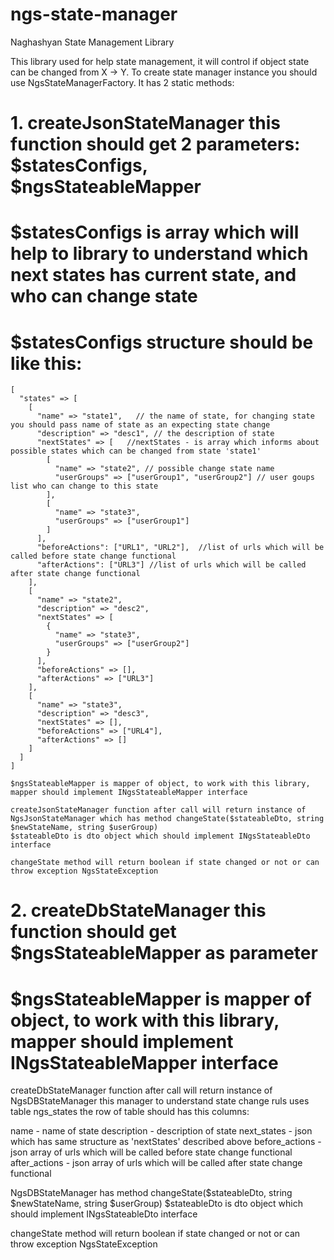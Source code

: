# ngs-state-manager
Naghashyan State Management Library

This library used for help state management, it will control if object state can be changed from X -> Y.
To create state manager instance you should use NgsStateManagerFactory. It has 2 static methods:



# 1. createJsonStateManager this function should get 2 parameters: $statesConfigs, $ngsStateableMapper
#    $statesConfigs is array which will help to library to understand which next states has current state, and who can change state
#    $statesConfigs structure should be like this:
    
    [
      "states" => [
        [
          "name" => "state1",   // the name of state, for changing state you should pass name of state as an expecting state change
          "description" => "desc1", // the description of state
          "nextStates" => [   //nextStates - is array which informs about possible states which can be changed from state 'state1'
            [
              "name" => "state2", // possible change state name
              "userGroups" => ["userGroup1", "userGroup2"] // user goups list who can change to this state
            ],
            [
              "name" => "state3",
              "userGroups" => ["userGroup1"]
            ]
          ],
          "beforeActions": ["URL1", "URL2"],  //list of urls which will be called before state change functional
          "afterActions": ["URL3"] //list of urls which will be called after state change functional
        ],
        [
          "name" => "state2",
          "description" => "desc2",
          "nextStates" => [
            {
              "name" => "state3",
              "userGroups" => ["userGroup2"]
            }
          ],
          "beforeActions" => [],
          "afterActions" => ["URL3"]
        ],
        [
          "name" => "state3",
          "description" => "desc3",
          "nextStates" => [],
          "beforeActions" => ["URL4"],
          "afterActions" => []
        ]
      ]
    ]

    $ngsStateableMapper is mapper of object, to work with this library, mapper should implement INgsStateableMapper interface

    createJsonStateManager function after call will return instance of NgsJsonStateManager which has method changeState($stateableDto, string $newStateName, string $userGroup)
    $stateableDto is dto object which should implement INgsStateableDto interface

    changeState method will return boolean if state changed or not or can throw exception NgsStateException



# 2. createDbStateManager this function should get $ngsStateableMapper as parameter
#   $ngsStateableMapper is mapper of object, to work with this library, mapper should implement INgsStateableMapper interface

   createDbStateManager function after call will return instance of NgsDBStateManager
   this manager to understand state change ruls uses table ngs_states the row of table should has this columns:

   name - name of state
   description - description of state
   next_states - json which has same structure as 'nextStates' described above
   before_actions - json array of urls which will be called before state change functional
   after_actions - json array of urls which will be called after state change functional

   NgsDBStateManager has method changeState($stateableDto, string $newStateName, string $userGroup)
   $stateableDto is dto object which should implement INgsStateableDto interface

   changeState method will return boolean if state changed or not or can throw exception NgsStateException

